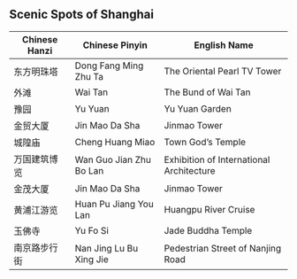 ## Scenic Spots of Shanghai

| Chinese Hanzi | Chinese Pinyin| English Name |
|-- |-- |--|
| 东方明珠塔 | Dong Fang Ming Zhu Ta| The Oriental Pearl TV Tower|
|外滩 | Wai Tan | The Bund of Wai Tan|
|豫园 |Yu Yuan|Yu Yuan Garden|
|金贸大厦|Jin Mao Da Sha|Jinmao Tower |
|城隍庙|Cheng Huang Miao|Town God’s Temple|
|万国建筑博览|Wan Guo Jian Zhu Bo Lan|Exhibition of International Architecture|
| 金茂大厦|Jin Mao Da Sha|Jinmao Tower|
|黄浦江游览|Huan Pu Jiang You Lan|Huangpu River Cruise |
|玉佛寺|Yu Fo Si|Jade Buddha Temple |
|南京路步行街|Nan Jing Lu Bu Xing Jie|Pedestrian Street of Nanjing Road |
